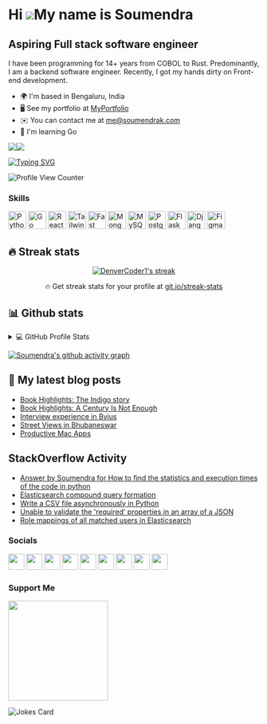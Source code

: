 Hi ![](https://user-images.githubusercontent.com/18350557/176309783-0785949b-9127-417c-8b55-ab5a4333674e.gif)My name is Soumendra
=================================================================================================================================

Aspiring Full stack software engineer
-------------------------------------

I have been programming for 14+ years from COBOL to Rust. Predominantly, I am a backend software engineer. Recently, I got my hands dirty on Front-end development.

*   🌍  I'm based in Bengaluru, India
*   🖥️  See my portfolio at [MyPortfolio](http://www.soumendrak.com)
*   ✉️  You can contact me at [me@soumendrak.com](mailto:me@soumendrak.com)
*   🧠  I'm learning Go

<a href="https://www.twitter.com/soumendrak_" target="_blank" rel="noreferrer"><img
                  src="https://img.shields.io/twitter/follow/soumendrak_?logo=twitter&style=for-the-badge&color=0891b2&labelColor=1c1917"
                /></a><a href="https://www.github.com/soumendrak" target="_blank" rel="noreferrer"><img
                  src="https://img.shields.io/github/followers/soumendrak?logo=github&style=for-the-badge&color=0891b2&labelColor=1c1917" /></a>

[![Typing SVG](https://readme-typing-svg.herokuapp.com?center=true&vCenter=true&width=1000&lines=Lead+Systems+Engineer;Senior+Python+Developer;Open+source+contributor;AWS%2C+Azure%2C+Docker%2C+Kubernetes)](https://git.io/typing-svg)

![Profile View Counter](https://komarev.com/ghpvc/?username=soumendrak)

### Skills
<p align="left"> <a href="https://www.python.org/" target="_blank" rel="noreferrer"><img src="https://raw.githubusercontent.com/danielcranney/readme-generator/main/public/icons/skills/python-colored.svg" width="36" height="36" alt="Python" /></a>
                                <a href="https://go.dev/doc/" target="_blank" rel="noreferrer"><img src="https://raw.githubusercontent.com/danielcranney/readme-generator/main/public/icons/skills/go-colored.svg" width="36" height="36" alt="Go" /></a>
                                <a href="https://reactjs.org/" target="_blank" rel="noreferrer"><img src="https://raw.githubusercontent.com/danielcranney/readme-generator/main/public/icons/skills/react-colored.svg" width="36" height="36" alt="React" /></a>
                                <a href="https://tailwindcss.com/" target="_blank" rel="noreferrer"><img src="https://raw.githubusercontent.com/danielcranney/readme-generator/main/public/icons/skills/tailwindcss-colored.svg" width="36" height="36" alt="TailwindCSS" /></a>
                                <a href="https://fastapi.tiangolo.com/" target="_blank" rel="noreferrer"><img src="https://raw.githubusercontent.com/danielcranney/readme-generator/main/public/icons/skills/fastapi-colored.svg" width="36" height="36" alt="Fast API" /></a>
                                <a href="https://www.mongodb.com/" target="_blank" rel="noreferrer"><img src="https://raw.githubusercontent.com/danielcranney/readme-generator/main/public/icons/skills/mongodb-colored.svg" width="36" height="36" alt="MongoDB" /></a>
                                <a href="https://www.mysql.com/" target="_blank" rel="noreferrer"><img src="https://raw.githubusercontent.com/danielcranney/readme-generator/main/public/icons/skills/mysql-colored.svg" width="36" height="36" alt="MySQL" /></a>
                                <a href="https://www.postgresql.org/" target="_blank" rel="noreferrer"><img src="https://raw.githubusercontent.com/danielcranney/readme-generator/main/public/icons/skills/postgresql-colored.svg" width="36" height="36" alt="PostgreSQL" /></a>
                                <a href="https://flask.palletsprojects.com/en/2.0.x/" target="_blank" rel="noreferrer"><img src="https://raw.githubusercontent.com/danielcranney/readme-generator/main/public/icons/skills/flask-colored-dark.svg" width="36" height="36" alt="Flask" /></a>
                                <a href="https://www.djangoproject.com/" target="_blank" rel="noreferrer"><img src="https://raw.githubusercontent.com/danielcranney/readme-generator/main/public/icons/skills/django-colored-dark.svg" width="36" height="36" alt="Django" /></a>
                                <a href="https://www.figma.com/" target="_blank" rel="noreferrer"><img src="https://raw.githubusercontent.com/danielcranney/readme-generator/main/public/icons/skills/figma-colored.svg" width="36" height="36" alt="Figma" /></a>
                    </p>

## 🔥 Streak stats

<!-- GitHub Readme Streak Stats - https://github.com/DenverCoder1/github-readme-streak-stats -->
<p align="center">
  <a href="https://github.com/DenverCoder1/github-readme-streak-stats">
    <img title="🔥 Get streak stats for your profile at git.io/streak-stats" alt="DenverCoder1's streak" src="http://github-readme-streak-stats.herokuapp.com?user=soumendrak&theme=dark&hide_border=true"/>
  </a>
  <p align="center">🔥 Get streak stats for your profile at <a href="https://git.io/streak-stats">git.io/streak-stats</a></p>
</p>

## 📊 Github stats

<!-- https://github.com/anuraghazra/github-readme-stats -->
<details> 
  <summary>💻 GitHub Profile Stats</summary>
  <br/>
    <a href="https://github.com/anuraghazra/github-readme-stats"><img alt="Soumendra's Github Stats" src="https://denvercoder1-github-readme-stats.vercel.app/api/?username=soumendrak&show_icons=true&count_private=true&theme=react&hide_border=true&bg_color=1F222E&title_color=F85D7F&icon_color=F8D866" height="192px"/></a>
  <a href="https://github.com/anuraghazra/github-readme-stats"><img alt="Soumendra's Top Languages" src="https://github-readme-stats.vercel.app/api/top-langs/?username=soumendrak&langs_count=8&layout=compact&theme=react&hide_border=true&bg_color=1F222E&title_color=F85D7F&icon_color=F8D866&hide=Jupyter%20Notebook" height="192px"/></a>
  <br/>
  <b>Note:</b> Top languages is only a metric of the languages my public code consists of and doesn't reflect experience or skill level.
</details>


[![Soumendra's github activity graph](https://activity-graph.herokuapp.com/graph?username=soumendrak&theme=xcode)](https://github.com/ashutosh00710/github-readme-activity-graph)

## 📩 My latest blog posts
<!-- BLOG-POST-LIST:START -->
- [Book Highlights: The Indigo story](https://blog.soumendrak.com/highlights-the-indigo-story)
- [Book Highlights: A Century Is Not Enough](https://blog.soumendrak.com/book-highlights-a-century-is-not-enough)
- [Interview experience in Byjus](https://blog.soumendrak.com/interview-experience-in-byjus)
- [Street Views in Bhubaneswar](https://blog.soumendrak.com/street-views-in-bhubaneswar)
- [Productive Mac Apps](https://blog.soumendrak.com/productive-mac-apps)
<!-- BLOG-POST-LIST:END -->

## StackOverflow Activity
<!-- STACKOVERFLOW:START -->
- [Answer by Soumendra for How to find the statistics and execution times of the code in python](https://stackoverflow.com/questions/13374201/how-to-find-the-statistics-and-execution-times-of-the-code-in-python/73041456#73041456)
- [Elasticsearch compound query formation](https://stackoverflow.com/questions/68356218/elasticsearch-compound-query-formation)
- [Write a CSV file asynchronously in Python](https://stackoverflow.com/questions/63324327/write-a-csv-file-asynchronously-in-python)
- [Unable to validate the &#39;required&#39; properties in an array of a JSON](https://stackoverflow.com/questions/63111844/unable-to-validate-the-required-properties-in-an-array-of-a-json)
- [Role mappings of all matched users in Elasticsearch](https://stackoverflow.com/questions/62864570/role-mappings-of-all-matched-users-in-elasticsearch)
<!-- STACKOVERFLOW:END -->

### Socials
                  
<p align="left"> <a href="https://www.dev.to/soumendrak" target="_blank" rel="noreferrer"><img src="https://raw.githubusercontent.com/danielcranney/readme-generator/main/public/icons/socials/devdotto-dark.svg" width="32" height="32" /></a> <a href="https://www.github.com/soumendrak" target="_blank" rel="noreferrer"><img src="https://raw.githubusercontent.com/danielcranney/readme-generator/main/public/icons/socials/github-dark.svg" width="32" height="32" /></a> <a href="https://soumendrak.hashnode.dev" target="_blank" rel="noreferrer"><img src="https://raw.githubusercontent.com/danielcranney/readme-generator/main/public/icons/socials/hashnode.svg" width="32" height="32" /></a> <a href="http://www.instagram.com/soumendrak_" target="_blank" rel="noreferrer"><img src="https://raw.githubusercontent.com/danielcranney/readme-generator/main/public/icons/socials/instagram.svg" width="32" height="32" /></a> <a href="https://www.linkedin.com/in/soumendrak" target="_blank" rel="noreferrer"><img src="https://raw.githubusercontent.com/danielcranney/readme-generator/main/public/icons/socials/linkedin.svg" width="32" height="32" /></a> <a href="https://www.polywork.com/soumendrak" target="_blank" rel="noreferrer"><img src="https://raw.githubusercontent.com/danielcranney/readme-generator/main/public/icons/socials/polywork.svg" width="32" height="32" /></a> <a href="http://www.medium.com/@soumendrak" target="_blank" rel="noreferrer"><img src="https://raw.githubusercontent.com/danielcranney/readme-generator/main/public/icons/socials/medium-dark.svg" width="32" height="32" /></a> <a href="https://www.stackoverflow.com/users/5014656/soumendra" target="_blank" rel="noreferrer"><img src="https://raw.githubusercontent.com/danielcranney/readme-generator/main/public/icons/socials/stackoverflow.svg" width="32" height="32" /></a> <a href="https://www.twitter.com/soumendrak_" target="_blank" rel="noreferrer"><img src="https://raw.githubusercontent.com/danielcranney/readme-generator/main/public/icons/socials/twitter.svg" width="32" height="32" /></a></p>

### Support Me
<a href="https://www.buymeacoffee.com/soumendrak"><img src="https://cdn.buymeacoffee.com/buttons/v2/default-yellow.png" width="200" /></a>

![Jokes Card](https://readme-jokes.vercel.app/api)
 
